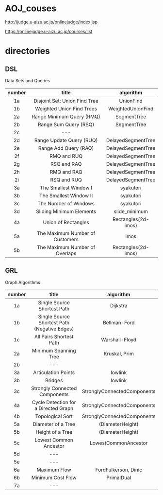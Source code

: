 # AOJ_couses

http://judge.u-aizu.ac.jp/onlinejudge/index.jsp

https://onlinejudge.u-aizu.ac.jp/courses/list


# directories

## DSL
Data Sets and Queries

|number|title|algorithm|
|:---:|:---:|:---:|
|1a|Disjoint Set: Union Find Tree| UnionFind |
|1b|Weighted Union Find Trees|WeightedUnionFind|
|2a|Range Minimum Query (RMQ)|SegmentTree |
|2b|Range Sum Query (RSQ)|SegmentTree |
|2c|---| |
|2d|Range Update Query (RUQ)|DelayedSegmentTree |
|2e|Range Add Query (RAQ)| DelayedSegmentTree|
|2f|RMQ and RUQ| DelayedSegmentTree|
|2g|RSQ and RAQ| DelayedSegmentTree|
|2h|RMQ and RAQ| DelayedSegmentTree|
|2i|RSQ and RUQ| DelayedSegmentTree|
|3a|The Smallest Window I| syakutori |
|3b|The Smallest Window II| syakutori |
|3c|The Number of Windows| syakutori |
|3d|Sliding Minimum Elements| slide_minimum |
|4a|Union of Rectangles|Rectangles(2d-imos)|
|5a|The Maximum Number of Customers|imos|
|5b|The Maximum Number of Overlaps|Rectangles(2d-imos) |

## GRL
Graph Algorithms

|number|title|algorithm|
|:---:|:---:|:---:|
|1a|Single Source Shortest Path|Dijkstra|
|1b|Single Source Shortest Path (Negative Edges)|Bellman-Ford|
|1c|All Pairs Shortest Path|Warshall-Floyd|
|2a|Minimum Spanning Tree|Kruskal, Prim|
|2b|---| |
|3a|Articulation Points| lowlink|
|3b|Bridges|lowlink|
|3c|Strongly Connected Components|StronglyConnectedComponents|
|4a|Cycle Detection for a Directed Graph|StronglyConnectedComponents|
|4b|Topological Sort|StronglyConnectedComponents|
|5a|Diameter of a Tree|(DiameterHeight)|
|5b|Height of a Tree|(DiameterHeight)|
|5c|Lowest Common Ancestor|LowestCommonAncestor|
|5d|---| |
|5e|---| |
|6a|Maximum Flow| FordFulkerson, Dinic |
|6b|Minimum Cost Flow| PrimalDual |
|7a|---| |